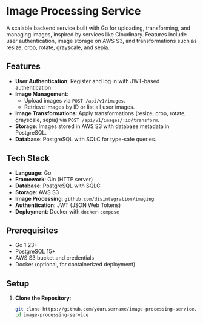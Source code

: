 # Image Processing Service

A scalable backend service built with Go for uploading, transforming, and managing images, inspired by services like Cloudinary. Features include user authentication, image storage on AWS S3, and transformations such as resize, crop, rotate, grayscale, and sepia.

## Features

- **User Authentication**: Register and log in with JWT-based authentication.
- **Image Management**:
  - Upload images via `POST /api/v1/images`.
  - Retrieve images by ID or list all user images.
- **Image Transformations**: Apply transformations (resize, crop, rotate, grayscale, sepia) via `POST /api/v1/images/:id/transform`.
- **Storage**: Images stored in AWS S3 with database metadata in PostgreSQL.
- **Database**: PostgreSQL with SQLC for type-safe queries.

## Tech Stack

- **Language**: Go
- **Framework**: Gin (HTTP server)
- **Database**: PostgreSQL with SQLC
- **Storage**: AWS S3
- **Image Processing**: `github.com/disintegration/imaging`
- **Authentication**: JWT (JSON Web Tokens)
- **Deployment**: Docker with `docker-compose`

## Prerequisites

- Go 1.23+
- PostgreSQL 15+
- AWS S3 bucket and credentials
- Docker (optional, for containerized deployment)

## Setup

1. **Clone the Repository**:
   ```bash
   git clone https://github.com/yourusername/image-processing-service.git
   cd image-processing-service
   ```
